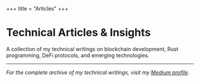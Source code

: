 +++
title = "Articles"
+++

# Technical Articles & Insights

A collection of my technical writings on blockchain development, Rust programming, DeFi protocols, and emerging technologies.

---

_For the complete archive of my technical writings, visit my [Medium profile](https://extremelysunnyyk.medium.com/)._
